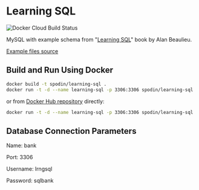 # Learning SQL

![Docker Cloud Build Status](https://img.shields.io/docker/cloud/build/spodin/learning-sql?style=flat-square)

MySQL with example schema from "[Learning SQL](https://www.oreilly.com/library/view/learning-sql/0596007272)" book by Alan Beaulieu.

[Example files source](https://resources.oreilly.com/examples/9780596007270)

## Build and Run Using Docker

```bash
docker build -t spodin/learning-sql .
docker run -t -d --name learning-sql -p 3306:3306 spodin/learning-sql
```

or from [Docker Hub repository](https://hub.docker.com/r/spodin/learning-sql) directly:

```bash
docker run -t -d --name learning-sql -p 3306:3306 spodin/learning-sql
```

## Database Connection Parameters

Name: bank

Port: 3306

Username: lrngsql

Password: sqlbank
